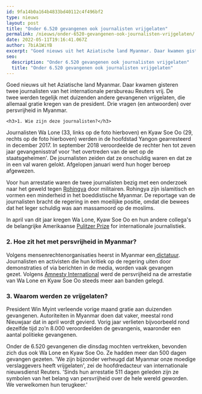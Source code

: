 ```yaml
---
id: 9fa14b0a164b4833bd40112c4f496bf2
type: nieuws
layout: post
title: "Onder 6.520 gevangenen ook journalisten vrijgelaten"
permalink: /nieuws/onder-6520-gevangenen-ook-journalisten-vrijgelaten/
date: 2022-05-11T19:16:41.067Z
author: 7biA1WiYB
excerpt: "Goed nieuws uit het Aziatische land Myanmar. Daar kwamen gisteren twee journalisten van het internationale persbureau Reuters vrij. De twee werden tegelijk met duizenden andere gevangenen vrijgelaten, die allemaal gratie kregen van de president. Drie vragen (en antwoorden) over persvrijheid in Myanmar.  "
seo:
  description: "Onder 6.520 gevangenen ook journalisten vrijgelaten"
  title: "Onder 6.520 gevangenen ook journalisten vrijgelaten"
---
```

Goed nieuws uit het Aziatische land Myanmar. Daar kwamen gisteren twee journalisten van het internationale persbureau Reuters vrij. De twee werden tegelijk met duizenden andere gevangenen vrijgelaten, die allemaal gratie kregen van de president. Drie vragen (en antwoorden) over persvrijheid in Myanmar.  

    <h3>1. Wie zijn deze journalisten?</h3>
<p>Journalisten Wa Lone (33, links op de foto hierboven) en Kyaw Soe Oo (29, rechts op de foto hierboven) werden in de hoofdstad Yangon gearresteerd in december 2017. In september 2018 veroordeelde de rechter hen tot zeven jaar gevangenisstraf voor 'het overtreden van de wet op de staatsgeheimen'. De journalisten zeiden dat ze onschuldig waren en dat ze in een val waren gelokt. Afgelopen januari werd hun hoger beroep afgewezen. </p>
<p>Voor hun arrestatie waren de twee journalisten bezig met een onderzoek naar het geweld tegen <a href="https://7dagen.netlify.app/nieuws/volk-zonder-vrienden-wordt-op-een-eiland-gezet" target="_blank">Rohingya</a> door militairen. Rohingya zijn islamitisch en vormen een minderheid in het boeddistische Myanmar. De reportage van de journalisten bracht de regering in een moeilijke positie, omdat die bewees dat het leger schuldig was aan massamoord op de moslims.  </p>
<p>In april van dit jaar kregen Wa Lone, Kyaw Soe Oo en hun andere collega's de belangrijke Amerikaanse <a href="https://www.pulitzer.org/winners/staff-reuters-notable-contributions-wa-lone-and-kyaw-soe-oo" target="_blank">Pulitzer Prize</a> for internationale journalistiek.</p>
<h3>2. Hoe zit het met persvrijheid in Myanmar?</h3>
<p>Volgens mensenrechtenorganisaties heerst in Myanmar een<a href="https://7dagen.netlify.app/nieuws/nobelprijswinnares-de-problemen" target="_blank"> dictatuur</a>. Journalisten en activisten die hun kritiek op de regering uiten door demonstraties of via berichten in de media, worden vaak gevangen gezet. Volgens <a href="https://www.amnesty.nl/actueel/myanmar-persvrijheid-verder-onder-druk-na-arrestaties" target="_blank">Amnesty International</a> werd de persvrijheid na de arrestatie van Wa Lone en Kyaw Soe Oo steeds meer aan banden gelegd.</p>
<h3>3. Waarom werden ze vrijgelaten?</h3>
<p>President Win Myint verleende vorige maand gratie aan duizenden gevangenen. Autoriteiten in Myanmar doen dat vaker, meestal rond Nieuwjaar dat in april wordt gevierd. Vorig jaar verlieten bijvoorbeeld rond dezelfde tijd zo'n 8.000 veroordeelden de gevangenis, waaronder een aantal politieke gevangenen. </p>
<p>Onder de 6.520 gevangenen die dinsdag mochten vertrekken, bevonden zich dus ook Wa Lone en Kyaw Soe Oo. Ze hadden meer dan 500 dagen gevangen gezeten. 'We zijn bijzonder verheugd dat Myanmar onze moedige verslaggevers heeft vrijgelaten', zei de hoofdredacteur van internationale nieuwsdienst Reuters. 'Sinds hun arrestatie 511 dagen geleden zijn ze symbolen van het belang van persvrijheid over de hele wereld geworden. We verwelkomen hun terugkeer.'</p>  
